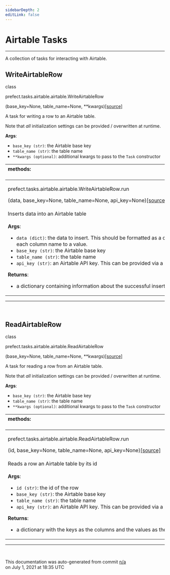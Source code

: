 ```yaml
---
sidebarDepth: 2
editLink: false
---
```

# Airtable Tasks
---
A collection of tasks for interacting with Airtable.
 ## WriteAirtableRow
 <div class='class-sig' id='prefect-tasks-airtable-airtable-writeairtablerow'><p class="prefect-sig">class </p><p class="prefect-class">prefect.tasks.airtable.airtable.WriteAirtableRow</p>(base_key=None, table_name=None, **kwargs)<span class="source"><a href="https://github.com/PrefectHQ/prefect/blob/master/src/prefect/tasks/airtable/airtable.py#L9">[source]</a></span></div>

A task for writing a row to an Airtable table.

Note that _all_ initialization settings can be provided / overwritten at runtime.

**Args**:     <ul class="args"><li class="args">`base_key (str)`: the Airtable base key     </li><li class="args">`table_name (str)`: the table name     </li><li class="args">`**kwargs (optional)`: additional kwargs to pass to the `Task` constructor</li></ul>

|methods: &nbsp;&nbsp;&nbsp;&nbsp;&nbsp;&nbsp;&nbsp;&nbsp;&nbsp;&nbsp;&nbsp;&nbsp;&nbsp;&nbsp;&nbsp;&nbsp;&nbsp;&nbsp;&nbsp;&nbsp;&nbsp;&nbsp;&nbsp;&nbsp;&nbsp;&nbsp;&nbsp;&nbsp;&nbsp;&nbsp;&nbsp;&nbsp;&nbsp;&nbsp;&nbsp;&nbsp;&nbsp;&nbsp;&nbsp;&nbsp;&nbsp;&nbsp;&nbsp;&nbsp;&nbsp;&nbsp;&nbsp;&nbsp;&nbsp;&nbsp;&nbsp;&nbsp;&nbsp;&nbsp;&nbsp;&nbsp;&nbsp;&nbsp;&nbsp;&nbsp;&nbsp;&nbsp;&nbsp;&nbsp;&nbsp;&nbsp;&nbsp;&nbsp;&nbsp;&nbsp;&nbsp;&nbsp;&nbsp;&nbsp;&nbsp;&nbsp;&nbsp;&nbsp;&nbsp;&nbsp;&nbsp;&nbsp;&nbsp;&nbsp;&nbsp;&nbsp;&nbsp;&nbsp;&nbsp;&nbsp;&nbsp;&nbsp;&nbsp;&nbsp;&nbsp;&nbsp;&nbsp;&nbsp;&nbsp;&nbsp;&nbsp;&nbsp;&nbsp;&nbsp;&nbsp;&nbsp;&nbsp;&nbsp;&nbsp;&nbsp;&nbsp;&nbsp;&nbsp;&nbsp;&nbsp;&nbsp;&nbsp;&nbsp;&nbsp;&nbsp;&nbsp;&nbsp;&nbsp;&nbsp;&nbsp;&nbsp;&nbsp;&nbsp;&nbsp;&nbsp;&nbsp;&nbsp;&nbsp;&nbsp;&nbsp;&nbsp;&nbsp;&nbsp;&nbsp;&nbsp;&nbsp;&nbsp;&nbsp;&nbsp;&nbsp;&nbsp;&nbsp;&nbsp;&nbsp;&nbsp;|
|:----|
 | <div class='method-sig' id='prefect-tasks-airtable-airtable-writeairtablerow-run'><p class="prefect-class">prefect.tasks.airtable.airtable.WriteAirtableRow.run</p>(data, base_key=None, table_name=None, api_key=None)<span class="source"><a href="https://github.com/PrefectHQ/prefect/blob/master/src/prefect/tasks/airtable/airtable.py#L26">[source]</a></span></div>
<p class="methods">Inserts data into an Airtable table<br><br>**Args**:     <ul class="args"><li class="args">`data (dict)`: the data to insert. This should be formatted as a dictionary mapping         each column name to a value.     </li><li class="args">`base_key (str)`: the Airtable base key     </li><li class="args">`table_name (str)`: the table name     </li><li class="args">`api_key (str)`: an Airtable API key. This can be provided via a Prefect Secret</li></ul> **Returns**:     <ul class="args"><li class="args">a dictionary containing information about the successful insert</li></ul></p>|

---
<br>

 ## ReadAirtableRow
 <div class='class-sig' id='prefect-tasks-airtable-airtable-readairtablerow'><p class="prefect-sig">class </p><p class="prefect-class">prefect.tasks.airtable.airtable.ReadAirtableRow</p>(base_key=None, table_name=None, **kwargs)<span class="source"><a href="https://github.com/PrefectHQ/prefect/blob/master/src/prefect/tasks/airtable/airtable.py#L51">[source]</a></span></div>

A task for reading a row from an Airtable table.

Note that _all_ initialization settings can be provided / overwritten at runtime.

**Args**:     <ul class="args"><li class="args">`base_key (str)`: the Airtable base key     </li><li class="args">`table_name (str)`: the table name     </li><li class="args">`**kwargs (optional)`: additional kwargs to pass to the `Task` constructor</li></ul>

|methods: &nbsp;&nbsp;&nbsp;&nbsp;&nbsp;&nbsp;&nbsp;&nbsp;&nbsp;&nbsp;&nbsp;&nbsp;&nbsp;&nbsp;&nbsp;&nbsp;&nbsp;&nbsp;&nbsp;&nbsp;&nbsp;&nbsp;&nbsp;&nbsp;&nbsp;&nbsp;&nbsp;&nbsp;&nbsp;&nbsp;&nbsp;&nbsp;&nbsp;&nbsp;&nbsp;&nbsp;&nbsp;&nbsp;&nbsp;&nbsp;&nbsp;&nbsp;&nbsp;&nbsp;&nbsp;&nbsp;&nbsp;&nbsp;&nbsp;&nbsp;&nbsp;&nbsp;&nbsp;&nbsp;&nbsp;&nbsp;&nbsp;&nbsp;&nbsp;&nbsp;&nbsp;&nbsp;&nbsp;&nbsp;&nbsp;&nbsp;&nbsp;&nbsp;&nbsp;&nbsp;&nbsp;&nbsp;&nbsp;&nbsp;&nbsp;&nbsp;&nbsp;&nbsp;&nbsp;&nbsp;&nbsp;&nbsp;&nbsp;&nbsp;&nbsp;&nbsp;&nbsp;&nbsp;&nbsp;&nbsp;&nbsp;&nbsp;&nbsp;&nbsp;&nbsp;&nbsp;&nbsp;&nbsp;&nbsp;&nbsp;&nbsp;&nbsp;&nbsp;&nbsp;&nbsp;&nbsp;&nbsp;&nbsp;&nbsp;&nbsp;&nbsp;&nbsp;&nbsp;&nbsp;&nbsp;&nbsp;&nbsp;&nbsp;&nbsp;&nbsp;&nbsp;&nbsp;&nbsp;&nbsp;&nbsp;&nbsp;&nbsp;&nbsp;&nbsp;&nbsp;&nbsp;&nbsp;&nbsp;&nbsp;&nbsp;&nbsp;&nbsp;&nbsp;&nbsp;&nbsp;&nbsp;&nbsp;&nbsp;&nbsp;&nbsp;&nbsp;&nbsp;&nbsp;&nbsp;&nbsp;|
|:----|
 | <div class='method-sig' id='prefect-tasks-airtable-airtable-readairtablerow-run'><p class="prefect-class">prefect.tasks.airtable.airtable.ReadAirtableRow.run</p>(id, base_key=None, table_name=None, api_key=None)<span class="source"><a href="https://github.com/PrefectHQ/prefect/blob/master/src/prefect/tasks/airtable/airtable.py#L68">[source]</a></span></div>
<p class="methods">Reads a row an Airtable table by its id<br><br>**Args**:     <ul class="args"><li class="args">`id (str)`: the id of the row     </li><li class="args">`base_key (str)`: the Airtable base key     </li><li class="args">`table_name (str)`: the table name     </li><li class="args">`api_key (str)`: an Airtable API key. This can be provided via a Prefect Secret</li></ul> **Returns**:     <ul class="args"><li class="args">a dictionary with the keys as the columns and the values as the row's values</li></ul></p>|

---
<br>


<p class="auto-gen">This documentation was auto-generated from commit <a href='https://github.com/PrefectHQ/prefect/commit/n/a'>n/a</a> </br>on July 1, 2021 at 18:35 UTC</p>